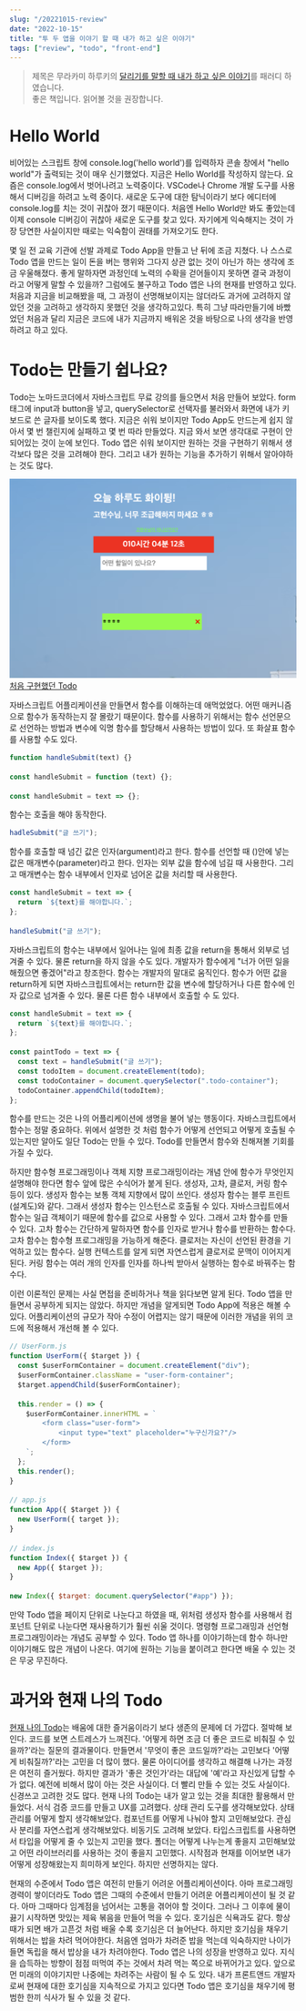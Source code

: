 ```yaml
---
slug: "/20221015-review"
date: "2022-10-15"
title: "투 두 앱을 이야기 할 때 내가 하고 싶은 이야기"
tags: ["review", "todo", "front-end"]
---
```


> 제목은 무라카미 하루키의 [달리기를 말할 때 내가 하고 싶은 이야기](http://www.yes24.com/Product/Goods/3239082)를 패러디 하였습니다.  
> 좋은 책입니다. 읽어볼 것을 권장합니다.

# Hello World

비어있는 스크립트 창에 console.log('hello world')를 입력하자 콘솔 창에서 "hello world"가 출력되는 것이 매우 신기했었다. 지금은 Hello World를 작성하지 않는다. 요즘은 console.log에서 벗어나려고 노력중이다. VSCode나 Chrome 개발 도구를 사용해서 디버깅을 하려고 노력 중이다. 새로운 도구에 대한 탐닉이라기 보다 에디터에 console.log를 치는 것이 귀찮아 졌기 때문이다. 처음엔 Hello World만 봐도 좋았는데 이제 console 디버깅이 귀찮아 새로운 도구를 찾고 있다. 자기에게 익숙해지는 것이 가장 당연한 사실이지만 때로는 익숙함이 권태를 가져오기도 한다.

몇 일 전 교육 기관에 선발 과제로 Todo App을 만들고 난 뒤에 조금 지쳤다. 나 스스로 Todo 앱을 만드는 일이 돈을 버는 행위와 그다지 상관 없는 것이 아닌가 하는 생각에 조금 우울해졌다. 좋게 말하자면 과정인데 노력의 수확을 걷어들이지 못하면 결국 과정이라고 어떻게 말할 수 있을까? 그럼에도 불구하고 Todo 앱은 나의 현재를 반영하고 있다. 처음과 지금을 비교해봤을 때, 그 과정이 선명해보이지는 않더라도 과거에 고려하지 않았던 것을 고려하고 생각하지 못했던 것을 생각하고있다. 특히 그냥 따라만들기에 바빴었던 처음과 달리 지금은 코드에 내가 지금까지 배워온 것을 바탕으로 나의 생각을 반영하려고 하고 있다.

# Todo는 만들기 쉽나요?

Todo는 노마드코더에서 자바스크립트 무료 강의를 들으면서 처음 만들어 보았다. form 태그에 input과 button을 넣고, querySelector로 선택자를 불러와서 화면에 내가 키보드로 쓴 글자를 보이도록 했다. 지금은 쉬워 보이지만 Todo App도 만드는게 쉽지 않아서 몇 번 챌린지에 실패하고 몇 번 따라 만들었다. 지금 와서 보면 생각대로 구현이 안되어있는 것이 눈에 보인다. Todo 앱은 쉬워 보이지만 원하는 것을 구현하기 위해서 생각보다 많은 것을 고려해야 한다. 그리고 내가 원하는 기능을 추가하기 위해서 알아야하는 것도 많다.

[![처음 구현했던 Todo](./../../images/todo1.png)](https://movie42.github.io/todolist/)
[처음 구현했던 Todo](https://movie42.github.io/todolist/)

자바스크립트 어플리케이션을 만들면서 함수를 이해하는데 애먹었었다. 어떤 매커니즘으로 함수가 동작하는지 잘 몰랐기 때문이다. 함수를 사용하기 위해서는 함수 선언문으로 선언하는 방법과 변수에 익명 함수를 할당해서 사용하는 방법이 있다. 또 화살표 함수를 사용할 수도 있다.

```js
function handleSubmit(text) {}

const handleSubmit = function (text) {};

const handleSubmit = text => {};
```

함수는 호출을 해야 동작한다.

```js
hadleSubmit("글 쓰기");
```

함수를 호출할 때 넘긴 값은 인자(argument)라고 한다. 함수를 선언할 때 ()안에 넣는 값은 매개변수(parameter)라고 한다. 인자는 외부 값을 함수에 넘길 때 사용한다. 그리고 매개변수는 함수 내부에서 인자로 넘어온 값을 처리할 때 사용한다.

```js
const handleSubmit = text => {
  return `${text}를 해야합니다.`;
};

handleSubmit("글 쓰기");
```

자바스크립트의 함수는 내부에서 일어나는 일에 최종 값을 return을 통해서 외부로 넘겨줄 수 있다. 물론 return을 하지 않을 수도 있다. 개발자가 함수에게 "너가 어떤 일을 해줬으면 좋겠어"라고 창조한다. 함수는 개발자의 말대로 움직인다. 함수가 어떤 값을 return하게 되면 자바스크립트에서는 return한 값을 변수에 할당하거나 다른 함수에 인자 값으로 넘겨줄 수 있다. 물론 다른 함수 내부에서 호출할 수 도 있다.

```js
const handleSubmit = text => {
  return `${text}를 해야합니다.`;
};

const paintTodo = text => {
  const text = handleSubmit("글 쓰기");
  const todoItem = document.createElement(todo);
  const todoContainer = document.querySelector(".todo-container");
  todoContainer.appendChild(todoItem);
};
```

함수를 만드는 것은 나의 어플리케이션에 생명을 불어 넣는 행동이다. 자바스크립트에서 함수는 정말 중요하다. 위에서 설명한 것 처럼 함수가 어떻게 선언되고 어떻게 호출될 수 있는지만 알아도 일단 Todo는 만들 수 있다. Todo를 만들면서 함수와 친해져볼 기회를 가질 수 있다.

하지만 함수형 프로그래밍이나 객체 지향 프로그래밍이라는 개념 안에 함수가 무엇인지 설명해야 한다면 함수 앞에 많은 수식어가 붙게 된다. 생성자, 고차, 클로저, 커링 함수 등이 있다. 생성자 함수는 보통 객체 지향에서 많이 쓰인다. 생성자 함수는 블루 프린트(설계도)와 같다. 그래서 생성자 함수는 인스턴스로 호출될 수 있다. 자바스크립트에서 함수는 일급 객체이기 때문에 함수를 값으로 사용할 수 있다. 그래서 고차 함수를 만들 수 있다. 고차 함수는 간단하게 말하자면 함수를 인자로 받거나 함수를 반환하는 함수다. 고차 함수는 함수형 프로그래밍을 가능하게 해준다. 클로저는 자신이 선언된 환경을 기억하고 있는 함수다. 실행 컨텍스트를 알게 되면 자연스럽게 클로저로 문맥이 이어지게 된다. 커링 함수는 여러 개의 인자를 인자를 하나씩 받아서 실행하는 함수로 바꿔주는 함수다.

이런 이론적인 문제는 사실 면접을 준비하거나 책을 읽다보면 알게 된다. Todo 앱을 만들면서 공부하게 되지는 않았다. 하지만 개념을 알게되면 Todo App에 적용은 해볼 수 있다. 어플리케이션의 규모가 작아 수정이 어렵지는 않기 때문에 이러한 개념을 위의 코드에 적용해서 개선해 볼 수 있다.

```js
// UserForm.js
function UserForm({ $target }) {
  const $userFormContainer = document.createElement("div");
  $userFormContainer.className = "user-form-container";
  $target.appendChild($userFormContainer);

  this.render = () => {
    $userFormContainer.innerHTML = `
        <form class="user-form">
            <input type="text" placeholder="누구신가요?"/>
        </form>
    `;
  };
  this.render();
}

// app.js
function App({ $target }) {
  new UserForm({ target });
}

// index.js
function Index({ $target }) {
  new App({ $target });
}

new Index({ $target: document.querySelector("#app") });
```

만약 Todo 앱을 페이지 단위로 나눈다고 하였을 때, 위처럼 생성자 함수를 사용해서 컴포넌트 단위로 나눈다면 재사용하기가 훨씬 쉬울 것이다. 명령형 프로그래밍과 선언형 프로그래밍이라는 개념도 공부할 수 있다. Todo 앱 하나를 이야기하는데 함수 하나만 이야기해도 많은 개념이 나온다. 여기에 원하는 기능을 붙이려고 한다면 배울 수 있는 것은 무궁 무진하다.

# 과거와 현재 나의 Todo

[현재 나의 Todo](https://mellow-fox-0d0e62.netlify.app/)는 배움에 대한 즐거움이라기 보다 생존의 문제에 더 가깝다. 절박해 보인다. 코드를 보면 스트레스가 느껴진다. '어떻게 하면 조금 더 좋은 코드로 비춰질 수 있을까?'라는 질문의 결과물이다. 만들면서 '무엇이 좋은 코드일까?'라는 고민보다 '어떻게 비춰질까?'라는 고민을 더 많이 했다. 물론 아이디어를 생각하고 해결해 나가는 과정은 여전히 즐거웠다. 하지만 결과가 '좋은 것인가'라는 대답에 '예'라고 자신있게 답할 수가 없다. 예전에 비해서 많이 아는 것은 사실이다. 더 빨리 만들 수 있는 것도 사실이다. 신경쓰고 고려한 것도 많다. 현재 나의 Todo는 내가 알고 있는 것을 최대한 활용해서 만들었다. 서식 검증 코드를 만들고 UX를 고려했다. 상태 관리 도구를 생각해보았다. 상태 관리를 어떻게 할지 생각해보았다. 컴포넌트를 어떻게 나눠야 할지 고민해보았다. 관심사 분리를 자연스럽게 생각해보았다. 비동기도 고려해 보았다. 타입스크립트를 사용하면서 타입을 어떻게 줄 수 있는지 고민을 했다. 폴더는 어떻게 나누는게 좋을지 고민해보았고 어떤 라이브러리를 사용하는 것이 좋을지 고민했다. 시작점과 현재를 이어보면 내가 어떻게 성장해왔는지 희미하게 보인다. 하지만 선명하지는 않다.

현재의 수준에서 Todo 앱은 여전히 만들기 어려운 어플리케이션이다. 아마 프로그래밍 경력이 쌓이더라도 Todo 앱은 그때의 수준에서 만들기 어려운 어플리케이션이 될 것 같다. 아마 그때마다 임계점을 넘어서는 고통을 겪어야 할 것이다. 그러나 그 이후에 물이 끓기 시작하면 맛있는 제육 볶음을 만들어 먹을 수 있다. 호기심은 식욕과도 같다. 항상 때가 되면 배가 고픈것 처럼 배울 수록 호기심은 더 늘어난다. 하지만 호기심을 채우기 위해서는 밥을 차려 먹어야한다. 처음엔 엄마가 차려준 밥을 먹는데 익숙하지만 나이가 들면 독립을 해서 밥상을 내가 차려야한다. Todo 앱은 나의 성장을 반영하고 있다. 지식을 습득하는 방향이 점점 떠먹여 주는 것에서 차려 먹는 쪽으로 바뀌어가고 있다. 앞으로 먼 미래의 이야기지만 나중에는 차려주는 사람이 될 수 도 있다. 내가 프론트앤드 개발자로써 현재에 대한 호기심을 지속적으로 가지고 있다면 Todo 앱은 호기심을 채우기에 평범한 한끼 식사가 될 수 있을 것 같다.
